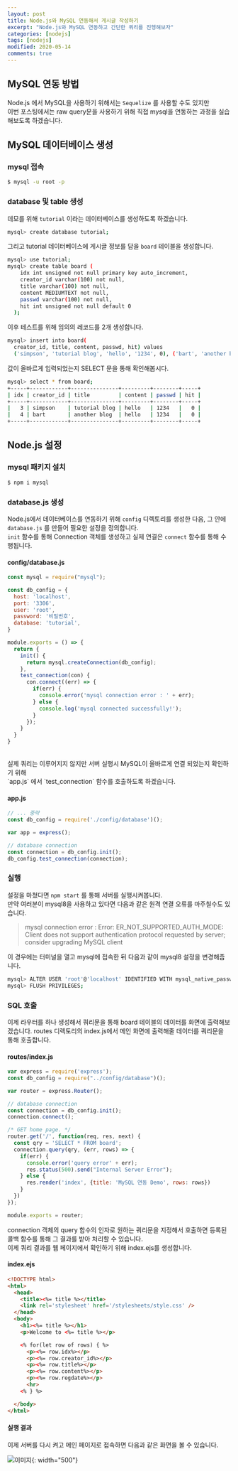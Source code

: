 ```yaml
---
layout: post
title: Node.js와 MySQL 연동해서 게시글 작성하기
excerpt: "Node.js와 MySQL 연동하고 간단한 쿼리를 진헹해보자"
categories: [nodejs]
tags: [nodejs]
modified: 2020-05-14
comments: true
---
```


## MySQL 연동 방법
Node.js 에서 MySQL을 사용하기 위해서는 `Sequelize` 를 사용할 수도 있지만 <br>
이번 포스팅에서는 raw query문을 사용하기 위해 직접 mysql을 연동하는 과정을 실습해보도록 하겠습니다.

## MySQL 데이터베이스 생성

### mysql 접속
~~~ bash
$ mysql -u root -p
~~~

### database 및 table 생성
데모를 위해 `tutorial` 이라는 데이터베이스를 생성하도록 하겠습니다. <br>
~~~ bash
mysql> create database tutorial;
~~~

그리고 tutorial 데이터베이스에 게시글 정보를 담을 `board` 테이블을 생성합니다. <br>
~~~ bash
mysql> use tutorial; 
mysql> create table board ( 
    idx int unsigned not null primary key auto_increment, 
    creator_id varchar(100) not null, 
    title varchar(100) not null, 
    content MEDIUMTEXT not null, 
    passwd varchar(100) not null, 
    hit int unsigned not null default 0
  );
~~~

이후 테스트를 위해 임의의 레코드를 2개 생성합니다. <br>
~~~ bash
mysql> insert into board(
  creator_id, title, content, passwd, hit) values 
  ('simpson', 'tutorial blog', 'hello', '1234', 0), ('bart', 'another blog', 'hello', '1234', 0);
~~~

값이 올바르게 입력되었는지 SELECT 문을 통해 확인해봅시다. <br>
~~~ bash
mysql> select * from board;  
+-----+------------+---------------+---------+--------+-----+
| idx | creator_id | title         | content | passwd | hit |
+-----+------------+---------------+---------+--------+-----+
|   3 | simpson    | tutorial blog | hello   | 1234   |   0 |
|   4 | bart       | another blog  | hello   | 1234   |   0 |
+-----+------------+---------------+---------+--------+-----+
~~~


## Node.js 설정

### mysql 패키지 설치
~~~ bash
$ npm i mysql
~~~

### database.js 생성
Node.js에서 데이터베이스를 연동하기 위해 `config` 디렉토리를 생성한 다음, 그 안에 `database.js` 를 만들어 필요한 설정을 정의합니다. <br>
`init` 함수를 통해 Connection 객체를 생성하고 실제 연결은 `connect` 함수를 통해 수행됩니다. <br>

#### config/database.js
~~~ javascript
const mysql = require("mysql");

const db_config = {
  host: 'localhost',
  port: '3306',
  user: 'root',
  password: '비밀번호',
  database: 'tutorial',
}

module.exports = () => {
  return {
    init() {
      return mysql.createConnection(db_config);
    },
    test_connection(con) {
      con.connect((err) => {
        if(err) {
          console.error('mysql connection error : ' + err);
        } else {
          console.log('mysql connected successfully!');
        }
      });
    }
  }
}
~~~
<br>
실제 쿼리는 이루어지지 않지만 서버 실행시 MySQL이 올바르게 연결 되었는지 확인하기 위해 <br>
`app.js` 에서 `test_connection` 함수를 호출하도록 하겠습니다. <br>

#### app.js
~~~ javascript
// ... 중략
const db_config = require('./config/database')();

var app = express();

// database connection
const connection = db_config.init();
db_config.test_connection(connection);
~~~

### 실행
설정을 마쳤다면 `npm start` 를 통해 서버를 실행시켜봅니다. <br>
만약 여러분이 mysql8을 사용하고 있다면 다음과 같은 원격 연결 오류를 마주칠수도 있습니다.


> mysql connection error : Error: ER_NOT_SUPPORTED_AUTH_MODE: Client does not support authentication protocol requested by server; consider upgrading MySQL client


이 경우에는 터미널을 열고 mysql에 접속한 뒤 다음과 같이 mysql8 설정을 변경해줍니다.

~~~ bash
mysql> ALTER USER 'root'@'localhost' IDENTIFIED WITH mysql_native_password BY 'your_new_password';
mysql> FLUSH PRIVILEGES;
~~~

### SQL 호출
이제 라우터를 하나 생성해서 쿼리문을 통해 board 테이블의 데이터를 화면에 출력해보겠습니다.
routes 디렉토리의 index.js에서 메인 화면에 출력해줄 데이터를 쿼리문을 통해 호출합니다.

#### routes/index.js
~~~ javascript
var express = require('express');
const db_config = require("../config/database")();

var router = express.Router();

// database connection
const connection = db_config.init();
connection.connect();

/* GET home page. */
router.get('/', function(req, res, next) {
  const qry = 'SELECT * FROM board';
  connection.query(qry, (err, rows) => {
    if(err) {
      console.error('query error' + err);
      res.status(500).send("Internal Server Error");
    } else {
      res.render('index', {title: 'MySQL 연동 Demo', rows: rows})
    }
  })
});

module.exports = router;
~~~

connection 객체의 query 함수의 인자로 원하는 쿼리문을 지정해서 호출하면 등록된 콜백 함수를 통해 그 결과를 받아 처리할 수 있습니다. <br>
이제 쿼리 결과를 웹 페이지에서 확인하기 위해 index.ejs를 생성합니다. <br>

#### index.ejs
~~~ html
<!DOCTYPE html>
<html>
  <head>
    <title><%= title %></title>
    <link rel='stylesheet' href='/stylesheets/style.css' />
  </head>
  <body>
    <h1><%= title %></h1>
    <p>Welcome to <%= title %></p>

    <% for(let row of rows) { %>
      <p><%= row.idx%></p>
      <p><%= row.creator_id%></p>
      <p><%= row.title%></p>
      <p><%= row.content%></p>
      <p><%= row.regdate%></p>
      <hr>
    <% } %> 

  </body>
</html>
~~~

#### 실행 결과
이제 서버를 다시 켜고 메인 페이지로 접속하면 다음과 같은 화면을 볼 수 있습니다.

![이미지](/img/nodejs/nodemysql.png){: width="500"}